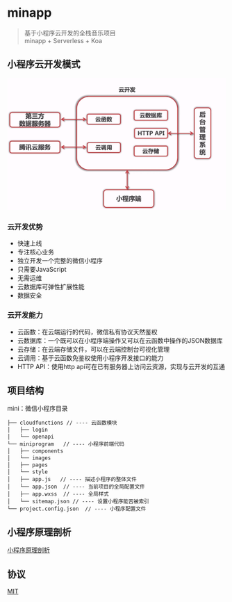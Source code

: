 # minapp

> 基于小程序云开发的全栈音乐项目    
> minapp + Serverless + Koa         

## 小程序云开发模式

![小程序云开发模式](./statics/images/cloud-develop.jpg)       

### 云开发优势      

* 快速上线      
* 专注核心业务      
* 独立开发一个完整的微信小程序      
* 只需要JavaScript      
* 无需运维      
* 云数据库可弹性扩展性能        
* 数据安全          

### 云开发能力      

* 云函数：在云端运行的代码，微信私有协议天然鉴权        
* 云数据库：一个既可以在小程序端操作又可以在云函数中操作的JSON数据库        
* 云存储：在云端存储文件，可以在云端控制台可视化管理        
* 云调用：基于云函数免鉴权使用小程序开发接口的能力      
* HTTP API：使用http api可在已有服务器上访问云资源，实现与云开发的互通      


## 项目结构

mini：微信小程序目录
````
├── cloudfunctions // ---- 云函数模块
│   ├── login
│   └── openapi
└── miniprogram   // ---- 小程序前端代码
│   ├── components 
│   └── images
│   ├── pages 
│   └── style
│   ├── app.js   // ---- 描述小程序的整体文件
│   └── app.json  // ---- 当前项目的全局配置文件
│   ├── app.wxss  // ---- 全局样式
│   └── sitemap.json // ---- 设置小程序能否被索引
└── project.config.json  // ---- 小程序配置文件
````

## 小程序原理剖析       

[小程序原理剖析](./PRINCIPLE.md)        

## 协议     

[MIT](./LICENSE)